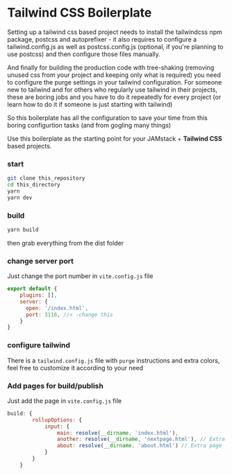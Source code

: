 # Tailwind CSS Boilerplate

Setting up a tailwind css based project needs to install the tailwindcss npm package, postcss and autoprefixer - it also requires to configure a tailwind.config.js as well as postcss.config.js (optional, if you're planning to use postcss) and then configure those files manually.

And finally for building the production code with tree-shaking (removing unused css from your project and keeping only what is required) you need to configure the purge settings in your tailwind configuration. For someone new to tailwind and for others who regularly use tailwind in their projects, these are boring jobs and you have to do it repeatedly for every project (or learn how to do it if someone is just starting with tailwind)

So this boilerplate has all the configuration to save your time from this boring configurtion tasks (and from gogling many things)

Use this boilerplate as the starting point for your JAMstack + **Tailwind CSS** based projects.

### start
```sh
git clone this_repository
cd this_directory
yarn
yarn dev
```

### build
```sh
yarn build
```

then grab everything from the dist folder

### change server port
Just change the port number in `vite.config.js` file
```javascript
export default {
    plugins: [],
    server: {
      open: '/index.html',
      port: 3116, //< -change this
    }
}

```

### configure tailwind
There is a `tailwind.config.js` file with `purge` instructions and extra colors, feel free to customize it according to your need


### Add pages for build/publish
Just add the page in `vite.config.js` file
```javascript
build: {
        rollupOptions: {
            input: {
                main: resolve(__dirname, 'index.html'),
                another: resolve(__dirname, 'nextpage.html'), // Extra page
                about: resolve(__dirname, 'about.html') // Extra page
            }
        }
    }

```
